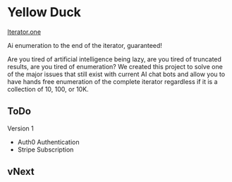 # Yellow Duck

[Iterator.one](https://iterator.one)

Ai enumeration to the end of the iterator, guaranteed!

Are you tired of artificial intelligence being lazy, are you tired of truncated results, are you tired of enumeration?
We created this project to solve one of the major issues that still exist with current AI chat bots and allow you to have hands free enumeration of the complete iterator regardless if it is a collection of 10, 100, or 10K.

## ToDo

Version 1

- Auth0 Authentication
- Stripe Subscription

vNext
- 